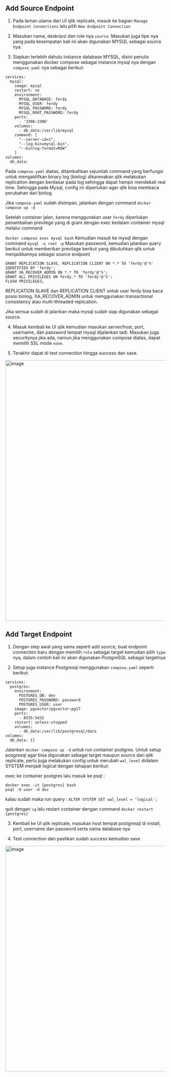 ## Add Source Endpoint

1. Pada laman utama dari UI qlik replicate, masuk ke bagian `Manage Endpoint Connections` lalu pilih `New Endpoint Connection`

2. Masukan nama, deskripsi dan role nya `source`. Masukan juga tipe nya yang pada kesempatan kali ini akan digunakan MYSQL sebagai source nya.
  
3. Siapkan terlebih dahulu instance database MYSQL, disini penulis menggunakan docker compose sebagai instance mysql nya dengan `compose.yaml` nya sebagai berikut:

```
services:
  mysql:
    image: mysql
    restart: no
    environment:
      MYSQL_DATABASE: ferdy
      MYSQL_USER: ferdy
      MYSQL_PASSWORD: ferdy
      MYSQL_ROOT_PASSWORD: ferdy
    ports:
      - '3306:3306'
    volumes:
      - db_data:/var/lib/mysql
    command: [
      "--server-id=1",
      "--log-bin=mysql-bin",
      "--binlog-format=ROW"
    ]
volumes:
  db_data:
```
Pada `compose.yaml` diatas, ditambahkan sejumlah command yang berfungsi untuk mengaktifkan binary log (binlog) dikarenakan qlik melakukan replication dengan berdasar pada log sehingga dapat hampir mendekati real time. Sehingga pada Mysql, config ini diperlukan agar qlik bisa membaca perubahan dari binlog.

Jika `compose.yaml` sudah disimpan, jalankan dengan command `docker compose up -d`

Setelah container jalan, karena menggunakan user `ferdy` diperlukan penambahan previlege yang di grant dengan exec kedalam container mysql melalui command

`
docker compose exec mysql bash
`
Kemudian masuk ke mysql dengan command 
`
mysql -u root -p
`
Masukan password, kemudian jalankan query berikut untuk memberikan previlage berikut yang dibutuhkan qlik untuk menjadikannya sebagai source endpoint
```
GRANT REPLICATION SLAVE, REPLICATION CLIENT ON *.* TO 'ferdy'@'%' IDENTIFIED BY 'ferdy';
GRANT XA_RECOVER_ADMIN ON *.* TO 'ferdy'@'%';
GRANT ALL PRIVILEGES ON ferdy.* TO 'ferdy'@'%';
FLUSH PRIVILEGES;
```
REPLICATION SLAVE dan REPLICATION CLIENT untuk user ferdy bisa baca posisi binlog, XA_RECOVER_ADMIN untuk menggunakan transactional consistency atau multi-threaded replication. 

Jika semua sudah di jalankan maka mysql sudah siap digunakan sebagai source.

4. Masuk kembali ke UI qlik kemudian masukan server/host, port, username, dan password tempat mysql dijalankan tadi. Masukan juga securitynya jika ada, namun jika menggunakan compose diatas, dapat memilih SSL mode `none`. 

5. Terakhir dapat di test connection hingga success dan save.

<img width="937" height="818" alt="image" src="https://github.com/user-attachments/assets/0baa52b2-46cd-4df3-a7ae-1ed76b441ce7" />

## Add Target Endpoint

1. Dengan step awal yang sama seperti add source, buat endpoint connection baru dengan memilih `role` sebagai target kemudian pilih `type` nya, dalam contoh kali ini akan digunakan PostgreSQL sebagai targetnya

2. Setup juga instance Postgresql menggunakan `compose.yaml` seperti berikut:

```
services:
  postgres:
    environment:
      POSTGRES_DB: dev
      POSTGRES_PASSWORD: password
      POSTGRES_USER: user
    image: pgvector/pgvector:pg17
    ports:
      - 8535:5432
    restart: unless-stopped
    volumes:
      - db_data:/var/lib/postgresql/data
volumes:
  db_data: {}
```
Jalankan `docker compose up -d` untuk run container postgres. Untuk setup posgresql agar bisa digunakan sebagai target maupun source dari qlik replicate, perlu juga melakukan config untuk merubah `wal_level` didalam SYSTEM menjadi logical dengan tahapan berikut:

exec ke container postgres lalu masuk ke psql :
```
docker exec -it {postgres} bash
psql -U user -d dev
```
kalau sudah maka run query :
`ALTER SYSTEM SET wal_level = 'logical';`

quit dengan `\q` lalu restart container dengan command `docker restart {postgres}`

3. Kembali ke UI qlik replicate, masukan host tempat postgresql di install, port, username dan password serta nama database nya

4. Test connection dan pastikan sudah success kemudian save
   
<img width="679" height="708" alt="image" src="https://github.com/user-attachments/assets/f464ccea-9286-434c-9d41-76c5a9603b0c" />



